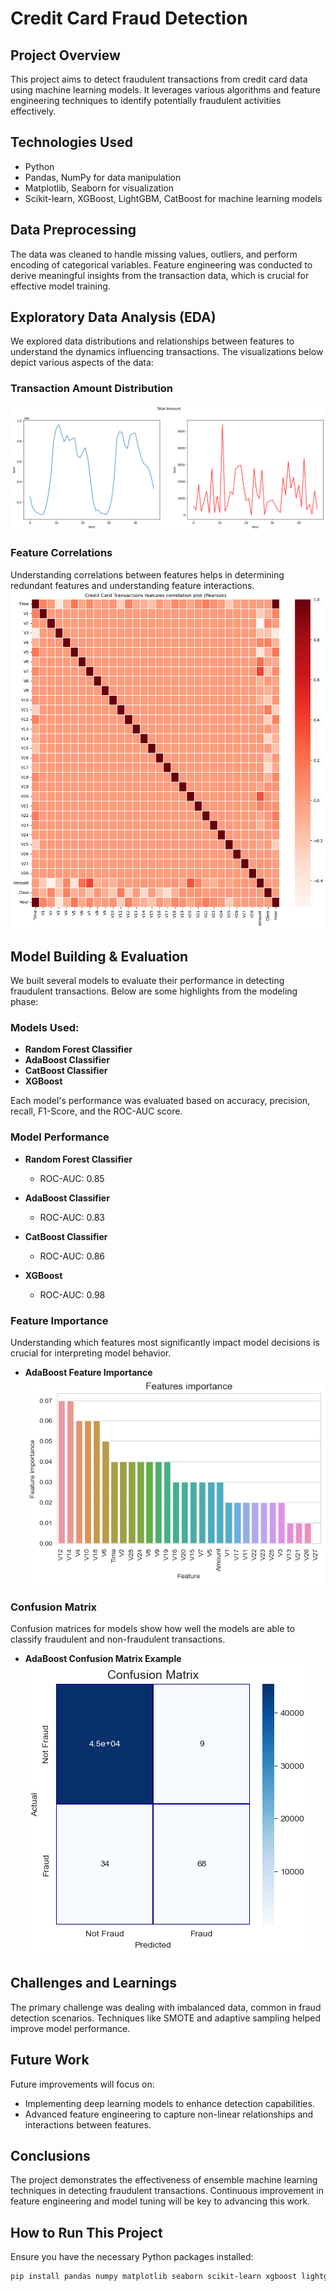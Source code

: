 # Credit Card Fraud Detection

## Project Overview
This project aims to detect fraudulent transactions from credit card data using machine learning models. It leverages various algorithms and feature engineering techniques to identify potentially fraudulent activities effectively.

## Technologies Used
- Python
- Pandas, NumPy for data manipulation
- Matplotlib, Seaborn for visualization
- Scikit-learn, XGBoost, LightGBM, CatBoost for machine learning models

## Data Preprocessing
The data was cleaned to handle missing values, outliers, and perform encoding of categorical variables. Feature engineering was conducted to derive meaningful insights from the transaction data, which is crucial for effective model training.

## Exploratory Data Analysis (EDA)
We explored data distributions and relationships between features to understand the dynamics influencing transactions. The visualizations below depict various aspects of the data:

### Transaction Amount Distribution
![Transaction Amount Distribution](./analysis_img/total_amount.png)

### Feature Correlations
Understanding correlations between features helps in determining redundant features and understanding feature interactions.
![Feature Correlations](./analysis_img/feature_corr.png)

## Model Building & Evaluation
We built several models to evaluate their performance in detecting fraudulent transactions. Below are some highlights from the modeling phase:

### Models Used:
- **Random Forest Classifier**
- **AdaBoost Classifier**
- **CatBoost Classifier**
- **XGBoost**

Each model's performance was evaluated based on accuracy, precision, recall, F1-Score, and the ROC-AUC score.

### Model Performance
- **Random Forest Classifier**
  - ROC-AUC: 0.85

- **AdaBoost Classifier**
  - ROC-AUC: 0.83

- **CatBoost Classifier**
  - ROC-AUC: 0.86

- **XGBoost**
  - ROC-AUC: 0.98

### Feature Importance
Understanding which features most significantly impact model decisions is crucial for interpreting model behavior.
- **AdaBoost Feature Importance**
  ![AdaBoost Feature Importance](./analysis_img/f_imp__Ada_Boost.png)

### Confusion Matrix
Confusion matrices for models show how well the models are able to classify fraudulent and non-fraudulent transactions.
- **AdaBoost Confusion Matrix Example**
  ![Confusion Matrix](./analysis_img/C_mat_Ada_boost.png)

## Challenges and Learnings
The primary challenge was dealing with imbalanced data, common in fraud detection scenarios. Techniques like SMOTE and adaptive sampling helped improve model performance.

## Future Work
Future improvements will focus on:
- Implementing deep learning models to enhance detection capabilities.
- Advanced feature engineering to capture non-linear relationships and interactions between features.

## Conclusions
The project demonstrates the effectiveness of ensemble machine learning techniques in detecting fraudulent transactions. Continuous improvement in feature engineering and model tuning will be key to advancing this work.

## How to Run This Project
Ensure you have the necessary Python packages installed:
```bash
pip install pandas numpy matplotlib seaborn scikit-learn xgboost lightgbm catboost
